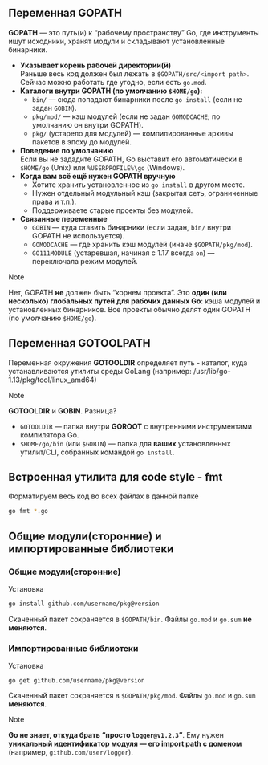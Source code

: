 ## Переменная GOPATH

**GOPATH** — это путь(и) к “рабочему пространству” Go, где инструменты ищут исходники, хранят модули и складывают установленные бинарники.

- **Указывает корень рабочей директории(й)**  
    Раньше весь код должен был лежать в `$GOPATH/src/<import path>`. Сейчас можно работать где угодно, если есть `go.mod`.
- **Каталоги внутри GOPATH (по умолчанию `$HOME/go`):**
    - `bin/` — сюда попадают бинарники после `go install` (если не задан `GOBIN`).
    - `pkg/mod/` — кэш модулей (если не задан `GOMODCACHE`; по умолчанию он внутри GOPATH).
    - `pkg/` (устарело для модулей) — компилированные архивы пакетов в эпоху до модулей.
- **Поведение по умолчанию**  
    Если вы не зададите GOPATH, Go выставит его автоматически в `$HOME/go` (Unix) или `%USERPROFILE%\go` (Windows).
- **Когда вам всё ещё нужен GOPATH вручную**
    - Хотите хранить установленное из `go install` в другом месте.
    - Нужен отдельный модульный кэш (закрытая сеть, ограниченные права и т.п.).
    - Поддерживаете старые проекты без модулей.
- **Связанные переменные**
    - `GOBIN` — куда ставить бинарники (если задан, `bin/` внутри GOPATH не используется).
    - `GOMODCACHE` — где хранить кэш модулей (иначе `$GOPATH/pkg/mod`).
    - `GO111MODULE` (устаревшая, начиная с 1.17 всегда `on`) — переключала режим модулей.

> [!NOTE]  
> Нет, GOPATH **не** должен быть “корнем проекта”. 
> Это **один (или несколько) глобальных путей для рабочих данных Go**: кэша модулей и установленных бинарников. Все проекты обычно делят один GOPATH (по умолчанию `$HOME/go`).

## Переменная  GOTOOLPATH

Переменная окружения **GOTOOLDIR** определяет путь - каталог, куда устанавливаются
утилиты среды GoLang (например: /usr/lib/go-1.13/pkg/tool/linux_amd64)

> [!NOTE]
> **GOTOOLDIR** и **GOBIN**. Разница?
> - `GOTOOLDIR` — папка внутри **GOROOT** с внутренними инструментами компилятора Go.
> - `$HOME/go/bin` (или `$GOBIN`) — папка для **ваших** установленных утилит/CLI, собранных командой `go install`.

## Встроенная утилита для code style - **fmt**
Форматируем весь код во всех файлах в данной папке 
```bash
go fmt *.go 
```


## Общие модули(сторонние) и импортированные библиотеки
### Общие модули(сторонние)
Установка
```bash
go install github.com/username/pkg@version
```
Скаченный пакет сохраняется в `$GOPATH/bin`.
Файлы `go.mod` и `go.sum` **не меняются**.
### Импортированные библиотеки
Установка
```
go get github.com/username/pkg@version
```
Скаченный пакет сохраняется в `$GOPATH/pkg/mod`.
Файлы `go.mod` и `go.sum` **меняются**.

> [!NOTE]
> **Go не знает, откуда брать “просто `logger@v1.2.3`”**. Ему нужен **уникальный идентификатор модуля — его import path с доменом** (например, `github.com/user/logger`).

